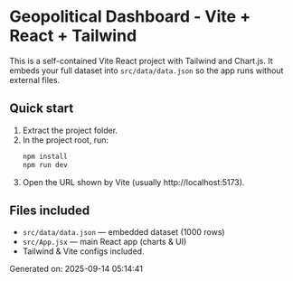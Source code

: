 # Geopolitical Dashboard - Vite + React + Tailwind

This is a self-contained Vite React project with Tailwind and Chart.js. It embeds your full dataset into `src/data/data.json` so the app runs without external files.

## Quick start

1. Extract the project folder.
2. In the project root, run:
   ```bash
   npm install
   npm run dev
   ```
3. Open the URL shown by Vite (usually http://localhost:5173).

## Files included
- `src/data/data.json` — embedded dataset (1000 rows)
- `src/App.jsx` — main React app (charts & UI)
- Tailwind & Vite configs included.

Generated on: 2025-09-14 05:14:41
